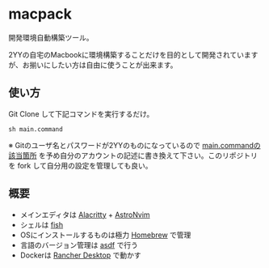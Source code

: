 # macpack

開発環境自動構築ツール。

2YYの自宅のMacbookに環境構築することだけを目的として開発されていますが、お揃いにしたい方は自由に使うことが出来ます。

## 使い方

Git Clone して下記コマンドを実行するだけ。

`sh main.command`

※ Gitのユーザ名とパスワードが2YYのものになっているので [main.commandの該当箇所](https://github.com/2YY/macpack/blob/develop/main.command#L77) を予め自分のアカウントの記述に書き換えて下さい。このリポジトリを fork して自分用の設定を管理しても良い。

## 概要

- メインエディタは [Alacritty](https://github.com/alacritty/alacritty) + [AstroNvim](https://astronvim.com/)
- シェルは [fish](https://fishshell.com/)
- OSにインストールするものは極力 [Homebrew](https://brew.sh/ja/) で管理
- 言語のバージョン管理は [asdf](https://asdf-vm.com/) で行う
- Dockerは [Rancher Desktop](https://rancherdesktop.io/) で動かす
